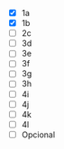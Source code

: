 - [x] 1a
- [x] 1b
- [ ] 2c
- [ ] 3d
- [ ] 3e
- [ ] 3f
- [ ] 3g
- [ ] 3h
- [ ] 4i
- [ ] 4j
- [ ] 4k
- [ ] 4l
- [ ] Opcional
